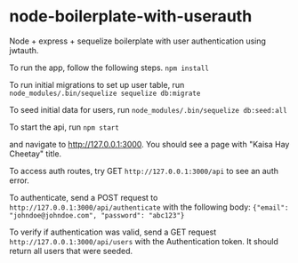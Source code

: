 # node-boilerplate-with-userauth
Node + express + sequelize boilerplate with user authentication using jwtauth. 

To run the app, follow the following steps.
```npm install```

To run initial migrations to set up user table, run 
```node_modules/.bin/sequelize sequelize db:migrate```

To seed initial data for users, run 
```node_modules/.bin/sequelize db:seed:all```

To start the api, run 
```npm start```

and navigate to http://127.0.0.1:3000. You should see a page with "Kaisa Hay Cheetay" title.

To access auth routes, try GET ```http://127.0.0.1:3000/api``` to see an auth error.

To authenticate, send a POST request to ```http://127.0.0.1:3000/api/authenticate``` with the following body: 
```{"email": "johndoe@johndoe.com", "password": "abc123"}```

To verify if authentication was valid, send a GET request ```http://127.0.0.1:3000/api/users``` with the Authentication token. It should return all users that were seeded. 
